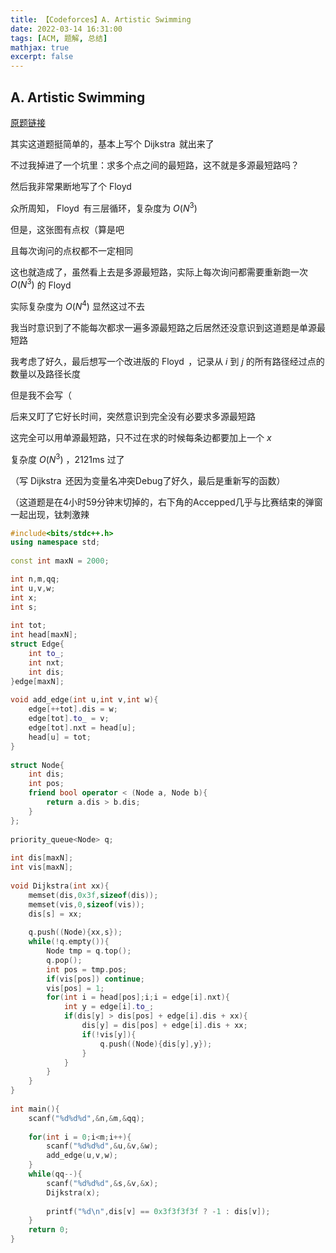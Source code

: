 ```yaml
---
title: 【Codeforces】A. Artistic Swimming
date: 2022-03-14 16:31:00
tags: [ACM, 题解, 总结]
mathjax: true
excerpt: false
---
```


## A. Artistic Swimming

[原题链接](https://codeforces.com/gym/372694/problem/A)

其实这道题挺简单的，基本上写个 $\operatorname{Dijkstra}$ 就出来了

不过我掉进了一个坑里：求多个点之间的最短路，这不就是多源最短路吗？

然后我非常果断地写了个 $\operatorname{Floyd}$ 

众所周知， $\operatorname{Floyd}$ 有三层循环，复杂度为 $O(N^3)$

但是，这张图有点权（算是吧

且每次询问的点权都不一定相同

这也就造成了，虽然看上去是多源最短路，实际上每次询问都需要重新跑一次 $O(N^3)$ 的 $\operatorname{Floyd}$ 

实际复杂度为 $O(N^4)$ 显然这过不去



我当时意识到了不能每次都求一遍多源最短路之后居然还没意识到这道题是单源最短路

我考虑了好久，最后想写一个改进版的 $\operatorname{Floyd}$ ，记录从 $i$ 到 $j$ 的所有路径经过点的数量以及路径长度

但是我不会写（

后来又盯了它好长时间，突然意识到完全没有必要求多源最短路

这完全可以用单源最短路，只不过在求的时候每条边都要加上一个 $x$ 

复杂度 $O(N^3)$ ，2121ms 过了

（写 $\operatorname{Dijkstra}$ 还因为变量名冲突Debug了好久，最后是重新写的函数）

（这道题是在4小时59分钟末切掉的，右下角的Accepped几乎与比赛结束的弹窗一起出现，钛刺激辣

```cpp
#include<bits/stdc++.h>
using namespace std;
 
const int maxN = 2000;

int n,m,qq;
int u,v,w;
int x;
int s;
 
int tot;
int head[maxN];
struct Edge{
	int to_;
	int nxt;
	int dis;
}edge[maxN];
 
void add_edge(int u,int v,int w){
	edge[++tot].dis = w;
	edge[tot].to_ = v;
	edge[tot].nxt = head[u];
	head[u] = tot;
}
 
struct Node{
	int dis;
	int pos;
	friend bool operator < (Node a, Node b){
		return a.dis > b.dis;
	}
};
 
priority_queue<Node> q;
 
int dis[maxN];
int vis[maxN];
 
void Dijkstra(int xx){
	memset(dis,0x3f,sizeof(dis));
	memset(vis,0,sizeof(vis));
	dis[s] = xx;
	
	q.push((Node){xx,s});
	while(!q.empty()){
		Node tmp = q.top();
		q.pop();
		int pos = tmp.pos;
		if(vis[pos]) continue;
		vis[pos] = 1;
		for(int i = head[pos];i;i = edge[i].nxt){
			int y = edge[i].to_;
			if(dis[y] > dis[pos] + edge[i].dis + xx){
				dis[y] = dis[pos] + edge[i].dis + xx;
				if(!vis[y]){
					q.push((Node){dis[y],y});
				}
			}
		}
	}
}
 
int main(){
	scanf("%d%d%d",&n,&m,&qq);
 
	for(int i = 0;i<m;i++){
		scanf("%d%d%d",&u,&v,&w);
		add_edge(u,v,w);		
	}
	while(qq--){
		scanf("%d%d%d",&s,&v,&x);
		Dijkstra(x);
		
		printf("%d\n",dis[v] == 0x3f3f3f3f ? -1 : dis[v]);
	}
	return 0;
}
```
